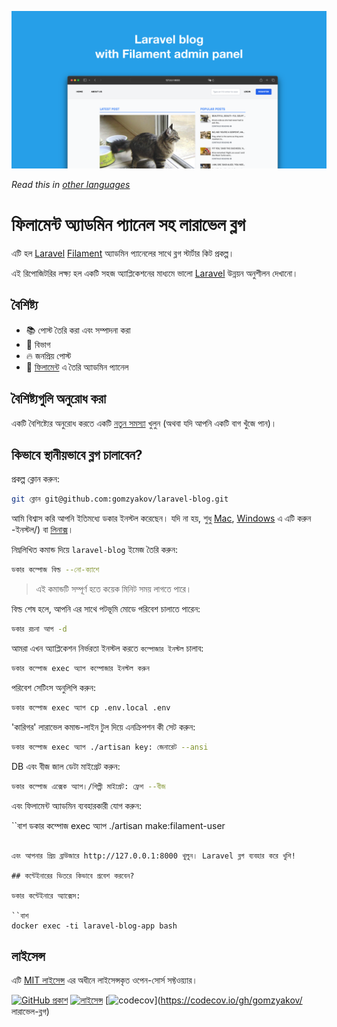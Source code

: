 ![ফিলামেন্ট অ্যাডমিন প্যানেল সহ লারাভেল ব্লগ](../docs/social-preview-en.png)

_Read this in [other languages](./Translations.md)_

# ফিলামেন্ট অ্যাডমিন প্যানেল সহ লারাভেল ব্লগ

এটি হল [Laravel](https://laravel.com) [Filament](https://filamentphp.com) অ্যাডমিন প্যানেলের সাথে ব্লগ স্টার্টার কিট প্রকল্প।

এই রিপোজিটরির লক্ষ্য হল একটি সহজ অ্যাপ্লিকেশনের মাধ্যমে ভালো [Laravel](https://laravel.com) উন্নয়ন অনুশীলন দেখানো।

## বৈশিষ্ট্য

- 📚 পোস্ট তৈরি করা এবং সম্পাদনা করা
- 🥑 বিভাগ
- 🔥 জনপ্রিয় পোস্ট
- 🎉 [ফিলামেন্ট](https://filamentphp.com) এ তৈরি অ্যাডমিন প্যানেল

## বৈশিষ্ট্যগুলি অনুরোধ করা

একটি বৈশিষ্ট্যের অনুরোধ করতে একটি [নতুন সমস্যা](https://github.com/gomzyakov/laravel-blog/issues/new) খুলুন (অথবা যদি আপনি একটি বাগ খুঁজে পান)।

## কিভাবে স্থানীয়ভাবে ব্লগ চালাবেন?

প্রকল্প ক্লোন করুন:

```bash
git ক্লোন git@github.com:gomzyakov/laravel-blog.git
```

আমি বিশ্বাস করি আপনি ইতিমধ্যে ডকার ইনস্টল করেছেন। যদি না হয়, শুধু [Mac](https://docs.docker.com/desktop/install/mac-install/), [Windows](https://docs.docker.com/desktop/install/windows) এ এটি করুন -ইনস্টল/) বা [লিনাক্স](https://docs.docker.com/desktop/install/linux-install/)।

নিম্নলিখিত কমান্ড দিয়ে `laravel-blog` ইমেজ তৈরি করুন:

```bash
ডকার কম্পোজ বিল্ড --নো-ক্যাশে
```

> এই কমান্ডটি সম্পূর্ণ হতে কয়েক মিনিট সময় লাগতে পারে।

বিল্ড শেষ হলে, আপনি এর সাথে পটভূমি মোডে পরিবেশ চালাতে পারেন:

```bash
ডকার রচনা আপ -d
```

আমরা এখন অ্যাপ্লিকেশন নির্ভরতা ইনস্টল করতে `কম্পোজার ইনস্টল` চালাব:

```bash
ডকার কম্পোজ exec অ্যাপ কম্পোজার ইনস্টল করুন
```

পরিবেশ সেটিংস অনুলিপি করুন:

```bash
ডকার কম্পোজ exec অ্যাপ cp .env.local .env
```

'কারিগর' লারাভেল কমান্ড-লাইন টুল দিয়ে এনক্রিপশন কী সেট করুন:

```bash
ডকার কম্পোজ exec অ্যাপ ./artisan key: জেনারেট --ansi
```

DB এবং বীজ জাল ডেটা মাইগ্রেট করুন:

```bash
ডকার কম্পোজ এক্সেক অ্যাপ।/শিল্পী মাইগ্রেট: ফ্রেশ --বীজ
```

এবং ফিলামেন্ট অ্যাডমিন ব্যবহারকারী যোগ করুন:

``বাশ
ডকার কম্পোজ exec অ্যাপ ./artisan make:filament-user
```

এবং আপনার প্রিয় ব্রাউজারে http://127.0.0.1:8000 খুলুন। Laravel ব্লগ ব্যবহার করে খুশি!

## কন্টেইনারের ভিতরে কিভাবে প্রবেশ করবেন?

ডকার কন্টেইনারে অ্যাক্সেস:

``বাশ
docker exec -ti laravel-blog-app bash
```

## লাইসেন্স

এটি [MIT লাইসেন্স](https://github.com/gomzyakov/php-code-style/blob/main/LICENSE) এর অধীনে লাইসেন্সকৃত ওপেন-সোর্স সফ্টওয়্যার।


[![GitHub প্রকাশ](https://img.shields.io/github/release/gomzyakov/laravel-blog.svg)](https://github.com/gomzyakov/laravel-blog/releases/latest)
[![লাইসেন্স](https://img.shields.io/badge/License-MIT-green.svg)](https://github.com/gomzyakov/laravel-blog/blob/development/LICENSE)
[![codecov](https://codecov.io/gh/gomzyakov/laravel-blog/branch/main/graph/badge.svg?token=4CYTVMVUYV)](https://codecov.io/gh/gomzyakov/ লারাভেল-ব্লগ)
